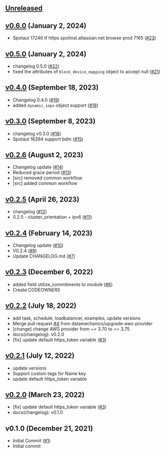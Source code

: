 <a name="unreleased"></a>
## [Unreleased]

  
  
<a name="v0.6.0"></a>
## [v0.6.0] (January 2, 2024)

  - Spotaut 17246 tf https spotinst.atlassian.net browse prod 7165 ([#23](https://github.com/spotinst/terraform-spotinst-ocean-aws-k8s/issues/23))
  
  
<a name="v0.5.0"></a>
## [v0.5.0] (January 2, 2024)

  - changelog 0.5.0 ([#22](https://github.com/spotinst/terraform-spotinst-ocean-aws-k8s/issues/22))
  - fixed the attributes of `block_device_mapping` object to accept null ([#21](https://github.com/spotinst/terraform-spotinst-ocean-aws-k8s/issues/21))
  
  
<a name="v0.4.0"></a>
## [v0.4.0] (September 18, 2023)

  - Changelog 0.4.0 ([#19](https://github.com/spotinst/terraform-spotinst-ocean-aws-k8s/issues/19))
  - added `dynamic_iops` object support ([#18](https://github.com/spotinst/terraform-spotinst-ocean-aws-k8s/issues/18))
  
  
<a name="v0.3.0"></a>
## [v0.3.0] (September 8, 2023)

  - changelog v0.3.0 ([#16](https://github.com/spotinst/terraform-spotinst-ocean-aws-k8s/issues/16))
  - Spotaut 16394 support bdm ([#15](https://github.com/spotinst/terraform-spotinst-ocean-aws-k8s/issues/15))
  
  
<a name="v0.2.6"></a>
## [v0.2.6] (August 2, 2023)

  - Changelog update ([#14](https://github.com/spotinst/terraform-spotinst-ocean-aws-k8s/issues/14))
  - Reduced grace period ([#13](https://github.com/spotinst/terraform-spotinst-ocean-aws-k8s/issues/13))
  - [src] removed common workflow
  - [src] added common workflow
  
  
<a name="v0.2.5"></a>
## [v0.2.5] (April 26, 2023)

  - changelog ([#12](https://github.com/spotinst/terraform-spotinst-ocean-aws-k8s/issues/12))
  - 0.2.5 - cluster_orientation + ipv6 ([#11](https://github.com/spotinst/terraform-spotinst-ocean-aws-k8s/issues/11))
  
  
<a name="v0.2.4"></a>
## [v0.2.4] (February 14, 2023)

  - Changelog update ([#10](https://github.com/spotinst/terraform-spotinst-ocean-aws-k8s/issues/10))
  - V0.2.4 ([#9](https://github.com/spotinst/terraform-spotinst-ocean-aws-k8s/issues/9))
  - Update CHANGELOG.md ([#7](https://github.com/spotinst/terraform-spotinst-ocean-aws-k8s/issues/7))
  
  
<a name="v0.2.3"></a>
## [v0.2.3] (December 6, 2022)

  - added field utilize_commitments to module ([#6](https://github.com/spotinst/terraform-spotinst-ocean-aws-k8s/issues/6))
  - Create CODEOWNERS
  
  
<a name="v0.2.2"></a>
## [v0.2.2] (July 18, 2022)

  - add task, schedule, loadbalancer, examples, update versions
  - Merge pull request [#4](https://github.com/spotinst/terraform-spotinst-ocean-aws-k8s/issues/4) from datamechanics/upgrade-aws-provider
  - [change] change AWS provider from ~> 3.70 to >= 3.75
  - docs(changelog): v0.2.0
  - [fix] update default https_token variable ([#3](https://github.com/spotinst/terraform-spotinst-ocean-aws-k8s/issues/3))
  
  
<a name="v0.2.1"></a>
## [v0.2.1] (July 12, 2022)

  - update versions
  - Support custom tags for Name key
  - update default https_token variable
  
  
<a name="v0.2.0"></a>
## [v0.2.0] (March 23, 2022)

  - [fix] update default https_token variable ([#3](https://github.com/spotinst/terraform-spotinst-ocean-aws-k8s/issues/3))
  - docs(changelog): v0.1.0
  
  
<a name="v0.1.0"></a>
## v0.1.0 (December 21, 2021)

  - Initial Commit ([#1](https://github.com/spotinst/terraform-spotinst-ocean-aws-k8s/issues/1))
  - Initial commit
  
  
[Unreleased]: https://github.com/spotinst/terraform-spotinst-ocean-aws-k8s/compare/v0.6.0...HEAD
[v0.6.0]: https://github.com/spotinst/terraform-spotinst-ocean-aws-k8s/compare/v0.5.0...v0.6.0
[v0.5.0]: https://github.com/spotinst/terraform-spotinst-ocean-aws-k8s/compare/v0.4.0...v0.5.0
[v0.4.0]: https://github.com/spotinst/terraform-spotinst-ocean-aws-k8s/compare/v0.3.0...v0.4.0
[v0.3.0]: https://github.com/spotinst/terraform-spotinst-ocean-aws-k8s/compare/v0.2.6...v0.3.0
[v0.2.6]: https://github.com/spotinst/terraform-spotinst-ocean-aws-k8s/compare/v0.2.5...v0.2.6
[v0.2.5]: https://github.com/spotinst/terraform-spotinst-ocean-aws-k8s/compare/v0.2.4...v0.2.5
[v0.2.4]: https://github.com/spotinst/terraform-spotinst-ocean-aws-k8s/compare/v0.2.3...v0.2.4
[v0.2.3]: https://github.com/spotinst/terraform-spotinst-ocean-aws-k8s/compare/v0.2.2...v0.2.3
[v0.2.2]: https://github.com/spotinst/terraform-spotinst-ocean-aws-k8s/compare/v0.2.1...v0.2.2
[v0.2.1]: https://github.com/spotinst/terraform-spotinst-ocean-aws-k8s/compare/v0.2.0...v0.2.1
[v0.2.0]: https://github.com/spotinst/terraform-spotinst-ocean-aws-k8s/compare/v0.1.0...v0.2.0
